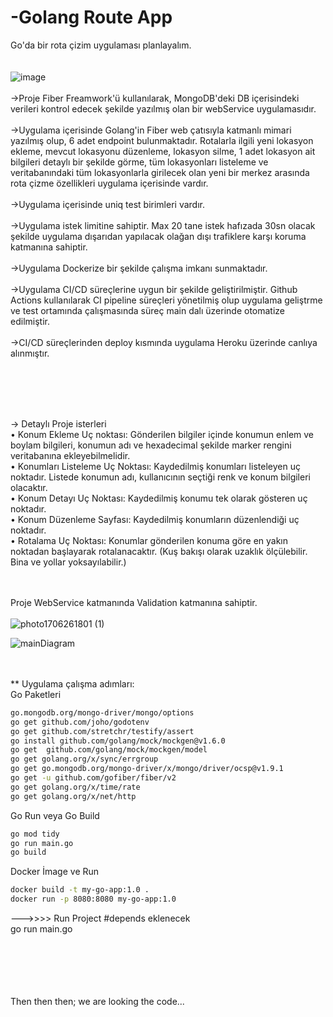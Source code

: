 # -Golang Route App

Go'da bir rota çizim uygulaması planlayalım. </br> </br> </br>
![image](https://raw.githubusercontent.com/gofiber/docs/master/static/img/logo-dark.svg)  </br>
</br>->Proje Fiber Freamwork'ü kullanılarak, MongoDB'deki DB içerisindeki verileri kontrol edecek şekilde yazılmış olan bir webService uygulamasıdır.</br></br>
->Uygulama içerisinde Golang'in Fiber web çatısıyla katmanlı mimari yazılmış olup, 6 adet endpoint bulunmaktadır. Rotalarla ilgili yeni lokasyon ekleme, mevcut lokasyonu düzenleme, lokasyon silme, 1 adet lokasyon ait bilgileri detaylı bir şekilde görme, tüm lokasyonları listeleme ve veritabanındaki tüm lokasyonlarla girilecek olan yeni bir merkez arasında rota çizme özellikleri uygulama içerisinde vardır.</br></br>
->Uygulama içerisinde uniq test birimleri vardır.</br></br>
->Uygulama istek limitine sahiptir. Max 20 tane istek hafızada 30sn olacak şekilde uygulama dışarıdan yapılacak olağan dışı trafiklere karşı koruma katmanına sahiptir.</br></br>
->Uygulama Dockerize bir şekilde çalışma imkanı sunmaktadır.</br></br>
->Uygulama CI/CD süreçlerine uygun bir şekilde geliştirilmiştir. Github Actions kullanılarak CI pipeline süreçleri yönetilmiş olup uygulama geliştrme ve test ortamında çalışmasında süreç main dalı üzerinde otomatize edilmiştir.</br></br>
->CI/CD süreçlerinden deploy kısmında uygulama Heroku üzerinde canlıya alınmıştır.</br>

</br></br></br>


</br>
-> Detaylı Proje isterleri</br>
•	Konum Ekleme Uç noktası: Gönderilen bilgiler içinde konumun enlem ve boylam bilgileri, konumun adı ve hexadecimal şekilde marker rengini veritabanına ekleyebilmelidir.</br>
•	Konumları Listeleme Uç Noktası:  Kaydedilmiş konumları listeleyen uç noktadır.  Listede konumun adı, kullanıcının seçtiği renk ve  konum bilgileri olacaktır.</br>
•	Konum Detayı Uç Noktası: Kaydedilmiş konumu tek olarak gösteren uç noktadır.</br>
•	Konum Düzenleme Sayfası: Kaydedilmiş konumların düzenlendiği uç noktadır.</br>
•	Rotalama Uç Noktası:  Konumlar gönderilen konuma göre en yakın noktadan başlayarak rotalanacaktır. (Kuş bakışı olarak uzaklık ölçülebilir. Bina ve yollar yoksayılabilir.)</br>

</br></br>
Proje WebService katmanında Validation katmanına sahiptir.</br></br>
![photo1706261801 (1)](https://github.com/aliustunelin/golang-route-app/assets/40759486/a90d7a6a-5acc-45a9-84ed-5fcf0d1f4583)
</br>


![mainDiagram](https://github.com/aliustunelin/golang-route-app/assets/40759486/751691a4-06d6-47e2-8701-d0577d696418)


</br></br>
** Uygulama çalışma adımları: <br>
Go Paketleri
```bash
go.mongodb.org/mongo-driver/mongo/options
go get github.com/joho/godotenv
go get github.com/stretchr/testify/assert
go install github.com/golang/mock/mockgen@v1.6.0
go get  github.com/golang/mock/mockgen/model
go get golang.org/x/sync/errgroup
go get go.mongodb.org/mongo-driver/x/mongo/driver/ocsp@v1.9.1
go get -u github.com/gofiber/fiber/v2
go get golang.org/x/time/rate
go get golang.org/x/net/http
```

Go Run veya Go Build
```bash
go mod tidy
go run main.go
go build
```

Docker İmage ve Run
```bash
docker build -t my-go-app:1.0 .
docker run -p 8080:8080 my-go-app:1.0
```



--->>>> Run Project
#depends eklenecek</br>
go run main.go

</br></br></br></br></br>
Then then then; we are looking the code...


